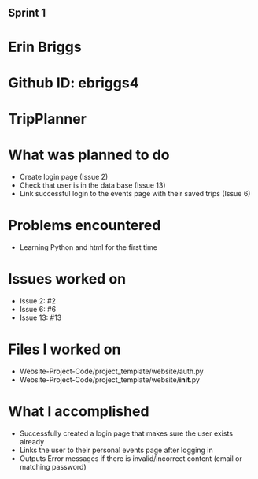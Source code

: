 ## Sprint 1
# Erin Briggs
# Github ID: ebriggs4
# TripPlanner

# What was planned to do
- Create login page (Issue 2)
- Check that user is in the data base (Issue 13)
- Link successful login to the events page with their saved trips (Issue 6)

# Problems encountered
- Learning Python and html for the first time

# Issues worked on
- Issue 2: #2
- Issue 6: #6
- Issue 13: #13

# Files I worked on
- Website-Project-Code/project_template/website/auth.py
- Website-Project-Code/project_template/website/__init__.py

# What I accomplished
- Successfully created a login page that makes sure the user exists already
- Links the user to their personal events page after logging in
- Outputs Error messages if there is invalid/incorrect content (email or matching password)


